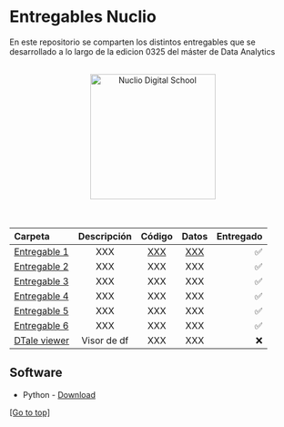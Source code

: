 # Entregables Nuclio
En este repositorio se comparten los distintos entregables que se desarrollado a lo largo de la edicion 0325 del máster de Data Analytics
<br></br>
<div align="center">
  <img src="https://cdn.prod.website-files.com/633b44aa19e0eb425d7e8c7f/63724d646ecb4bd4cbdf7440_LOGO%20NUCLIO%20DIGITAL%20SCHOOL-01-01.png" alt="Nuclio Digital School" width="220">
</div>
<br></br>

| Carpeta | Descripción    | Código    | Datos    | Entregado    |
|:----------|:----------:|:----------: |:----------: |----------: |
| [Entregable 1](/Entregable_1)     | XXX      | [XXX](/Entregable_1/Code)      | [XXX](/Entregable_1/Sources)      | :white_check_mark:      |
| [Entregable 2](/Entregable_2)     | XXX      | XXX      | XXX      | :white_check_mark:       |
| [Entregable 3](/Entregable_3)     | XXX      | XXX      | XXX      | :white_check_mark:        |
| [Entregable 4](/Entregable_4)     | XXX      | XXX      | XXX      | :white_check_mark:        |
| [Entregable 5](/Entregable_5)     | XXX      | XXX      | XXX      | :white_check_mark:        |
| [Entregable 6](/Entregable_6)     | XXX      | XXX      | XXX      | :white_check_mark:        |
| [DTale viewer](/dtale_viewer)     | Visor de df      | XXX      | XXX      | :x:      |

## Software
- Python - [Download](https://www.python.org/downloads/)


[[Go to top]](#entregables-nuclio)
